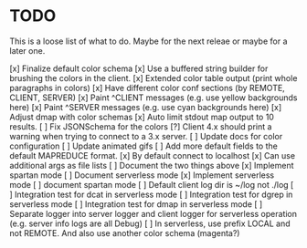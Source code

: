 TODO
====

This is a loose list of what to do. Maybe for the next releae or maybe for a later one.

[x] Finalize default color schema
[x] Use a buffered string builder for brushing the colors in the client.
[x] Extended color table output (print whole paragraphs in colors)
[x] Have different color conf sections (by REMOTE, CLIENT, SERVER)
[x] Paint ^CLIENT messages (e.g. use yellow backgrounds here)
[x] Paint ^SERVER messages (e.g. use cyan backgrounds here)
[x] Adjust dmap with color schemas
[x] Auto limit stdout map output to 10 results.
[ ] Fix JSONSchema for the colors
[?] Client 4.x should print a warning when trying to connect to a 3.x server.
[ ] Update docs for color configuration
[ ] Update animated gifs
[ ] Add more default fields to the default MAPREDUCE format.
[x] By default connect to localhost
[x] Can use additional args as file lists
[ ] Document the two things above
[x] Implement spartan mode
[ ] Document serverless mode
[x] Implement serverless mode
[ ] document spartan mode
[ ] Default client log dir is ~/log not ./log
[ ] Integration test for dcat in serverless mode
[ ] Integration test for dgrep in serverless mode
[ ] Integration test for dmap in serverless mode
[ ] Separate logger into server logger and client logger for serverless operation (e.g. server info logs are all Debug)
[ ] In serverless, use prefix LOCAL and not REMOTE. And also use another color schema (magenta?)
